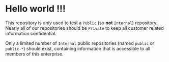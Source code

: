 # Hello world !!!

This repository is *only* used to test a `Public` (so **not** `Internal`) repository.
Nearly all of our repositories should be `Private` to keep all customer related information confidential.

Only a limited number of `Internal` public repositories (named `public` or `public-*`) should exist,
containing information that is accessible to all members of this enterprise.
